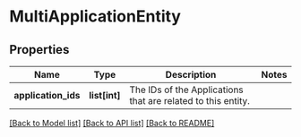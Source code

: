# MultiApplicationEntity

## Properties
Name | Type | Description | Notes
------------ | ------------- | ------------- | -------------
**application_ids** | **list[int]** | The IDs of the Applications that are related to this entity. | 

[[Back to Model list]](../README.md#documentation-for-models) [[Back to API list]](../README.md#documentation-for-api-endpoints) [[Back to README]](../README.md)


